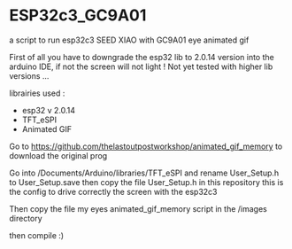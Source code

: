 # ESP32c3_GC9A01
a script to run esp32c3 SEED XIAO with GC9A01 eye animated gif

First of all you have to downgrade the esp32 lib to 2.0.14 version into the arduino IDE, if not the screen will not light !
Not yet tested with higher lib versions ...

librairies used :
- esp32 v 2.0.14
- TFT_eSPI 
- Animated GIF

Go to https://github.com/thelastoutpostworkshop/animated_gif_memory to download the original prog

Go into /Documents/Arduino/libraries/TFT_eSPI and rename User_Setup.h to User_Setup.save
then copy the file User_Setup.h in this repository this is the config to drive correctly the screen with the esp32c3

Then copy the file my eyes animated_gif_memory script in the /images directory

then compile :)

